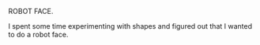 ROBOT FACE.

I spent some time experimenting with shapes and figured out that I wanted to do a robot face.